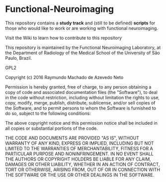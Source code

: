 # Functional-Neuroimaging

This repository contains a **study track** and (still to be defined) **scripts** for those who would like to work or are working with functional neuroimaging.

Visit the Wiki to learn how to contribute to this repository 

This repository is maintained by the Functional Neuroimaging Laboratory, at the Department of Radiology of the Medical School of the University of São Paulo, Brazil. 


GPL2

Copyright (c) 2016 Raymundo Machado de Azevedo Neto

Permission is hereby granted, free of charge, to any person obtaining a copy
of code and associated documentation files (the "Software"), to deal
in the code without restriction, including without limitation the rights
to use, copy, modify, merge, publish, distribute, sublicense, and/or sell
copies of the Software, and to permit persons to whom the Software is
furnished to do so, subject to the following conditions:

The above copyright notice and this permission notice shall be included in all
copies or substantial portions of the code.

THE CODE AND DOCUMENTS ARE PROVIDED "AS IS", WITHOUT WARRANTY OF ANY KIND, EXPRESS OR
IMPLIED, INCLUDING BUT NOT LIMITED TO THE WARRANTIES OF MERCHANTABILITY,
FITNESS FOR A PARTICULAR PURPOSE AND NONINFRINGEMENT. IN NO EVENT SHALL THE
AUTHORS OR COPYRIGHT HOLDERS BE LIABLE FOR ANY CLAIM, DAMAGES OR OTHER
LIABILITY, WHETHER IN AN ACTION OF CONTRACT, TORT OR OTHERWISE, ARISING FROM,
OUT OF OR IN CONNECTION WITH THE SOFTWARE OR THE USE OR OTHER DEALINGS IN THE
SOFTWARE.
